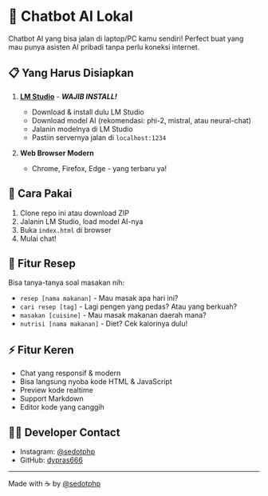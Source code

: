 # 🤖 Chatbot AI Lokal

Chatbot AI yang bisa jalan di laptop/PC kamu sendiri! Perfect buat yang mau punya asisten AI pribadi tanpa perlu koneksi internet.

## 📋 Yang Harus Disiapkan

1. **[LM Studio](https://lmstudio.ai)** - ***WAJIB INSTALL!***
   - Download & install dulu LM Studio
   - Download model AI (rekomendasi: phi-2, mistral, atau neural-chat)
   - Jalanin modelnya di LM Studio
   - Pastiin servernya jalan di `localhost:1234`

2. **Web Browser Modern**
   - Chrome, Firefox, Edge - yang terbaru ya!

## 🚀 Cara Pakai

1. Clone repo ini atau download ZIP
2. Jalanin LM Studio, load model AI-nya
3. Buka `index.html` di browser
4. Mulai chat! 

## 🍳 Fitur Resep

Bisa tanya-tanya soal masakan nih:
- `resep [nama makanan]` - Mau masak apa hari ini?
- `cari resep [tag]` - Lagi pengen yang pedas? Atau yang berkuah?
- `masakan [cuisine]` - Mau masak makanan daerah mana?
- `nutrisi [nama makanan]` - Diet? Cek kalorinya dulu!

## ⚡ Fitur Keren

- Chat yang responsif & modern
- Bisa langsung nyoba kode HTML & JavaScript
- Preview kode realtime
- Support Markdown
- Editor kode yang canggih

## 👨‍💻 Developer Contact

- Instagram: [@sedotphp](https://instagram.com/sedotphp)
- GitHub: [dypras666](https://github.com/dypras666)

---
Made with ☕ by [@sedotphp](https://instagram.com/sedotphp)